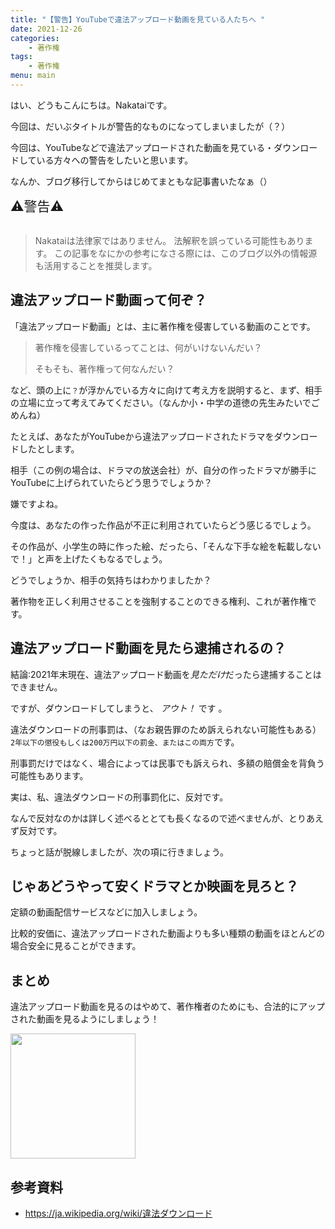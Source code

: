 ```yaml
---
title: "【警告】YouTubeで違法アップロード動画を見ている人たちへ "
date: 2021-12-26
categories:
    - 著作権
tags:
    - 著作権
menu: main
---
```


はい、どうもこんにちは。Nakataiです。

今回は、だいぶタイトルが警告的なものになってしまいましたが（？）

今回は、YouTubeなどで違法アップロードされた動画を見ている・ダウンロードしている方々への警告をしたいと思います。

<!--more-->

なんか、ブログ移行してからはじめてまともな記事書いたなぁ（）

<span style="font-size: 150%" color="red">
⚠警告⚠ <br>
</span><br>

> Nakataiは法律家ではありません。
> 法解釈を誤っている可能性もあります。
> この記事をなにかの参考になさる際には、このブログ以外の情報源も活用することを推奨します。

## 違法アップロード動画って何ぞ？

「違法アップロード動画」とは、主に著作権を侵害している動画のことです。

> 著作権を侵害しているってことは、何がいけないんだい？
>
> そもそも、著作権って何なんだい？

など、頭の上に`？`が浮かんでいる方々に向けて考え方を説明すると、まず、相手の立場に立って考えてみてください。（なんか小・中学の道徳の先生みたいでごめんね）

たとえば、あなたがYouTubeから違法アップロードされたドラマをダウンロードしたとします。

相手（この例の場合は、ドラマの放送会社）が、自分の作ったドラマが勝手にYouTubeに上げられていたらどう思うでしょうか？

嫌ですよね。

今度は、あなたの作った作品が不正に利用されていたらどう感じるでしょう。

その作品が、小学生の時に作った絵、だったら、「そんな下手な絵を転載しないで！」と声を上げたくもなるでしょう。

どうでしょうか、相手の気持ちはわかりましたか？

著作物を正しく利用させることを強制することのできる権利、これが著作権です。

## 違法アップロード動画を見たら逮捕されるの？

結論:2021年末現在、違法アップロード動画を*見ただけ*だったら逮捕することはできません。

ですが、ダウンロードしてしまうと、 *アウト！* です 。

違法ダウンロードの刑事罰は、（なお親告罪のため訴えられない可能性もある）`2年以下の懲役もしくは200万円以下の罰金、またはこの両方`です。

刑事罰だけではなく、場合によっては民事でも訴えられ、多額の賠償金を背負う可能性もあります。

実は、私、違法ダウンロードの刑事罰化に、反対です。

なんで反対なのかは詳しく述べるととても長くなるので述べませんが、とりあえず反対です。

ちょっと話が脱線しましたが、次の項に行きましょう。

## じゃあどうやって安くドラマとか映画を見ろと？

定額の動画配信サービスなどに加入しましょう。

比較的安価に、違法アップロードされた動画よりも多い種類の動画をほとんどの場合安全に見ることができます。

## まとめ

違法アップロード動画を見るのはやめて、著作権者のためにも、合法的にアップされた動画を見るようにしましょう！

<img src="https://cdn.nakatai.ga/img/sign.webp" width="200">

## 参考資料

- <https://ja.wikipedia.org/wiki/違法ダウンロード>

<Disqus/>
